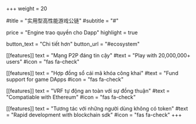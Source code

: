 +++
weight = 20

#title = "实用型高性能游戏公链"
#subtitle = "#"

price = "Engine trao quyền cho Dapp"
highlight = true

button_text = "Chi tiết hơn"
button_url = "#ecosystem"

[[features]]
  text = "Mạng P2P đáng tin cậy"
  #text = "Play with 20,000,000+ users"
  #icon = "fas fa-check"

[[features]]
  text = "Hợp đồng sổ cái mã khóa công khai"
  #text = "Fund support for game DApps
  #icon = "fas fa-check"
  
[[features]]
  text = "VRF tự động an toàn với sự đồng thuận"
  #text = "Compatiable with Ethereum"
  #icon = "fas fa-check"
  
[[features]]
  text = "Tương tác với những người dùng không có token"
  #text = "Rapid development with blockchain sdk"
  #icon = "fas fa-check"
+++

